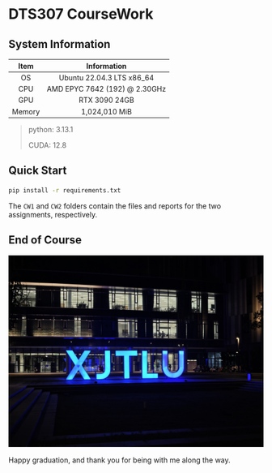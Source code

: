 # DTS307 CourseWork

## System Information

| **Item** |        **Information**        |
|:------:|:-----------------------------:|
|   OS   |   Ubuntu 22.04.3 LTS x86_64   |
|  CPU   | AMD EPYC 7642 (192) @ 2.30GHz |
|  GPU   |         RTX 3090 24GB         |
| Memory |         1,024,010 MiB         |

> python: 3.13.1
>
> CUDA: 12.8

## Quick Start

```bash
pip install -r requirements.txt
```

The `CW1` and `CW2` folders contain the files and reports for the two assignments, respectively.


## End of Course

![school](school.jpg)
 
Happy graduation, and thank you for being with me along the way.